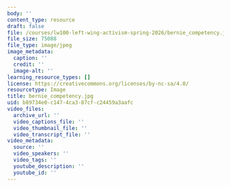 ```yaml
---
body: ''
content_type: resource
draft: false
file: /courses/lw100-left-wing-activism-spring-2026/bernie_competency.jpg
file_size: 75088
file_type: image/jpeg
image_metadata:
  caption: ''
  credit: ''
  image-alt: ''
learning_resource_types: []
license: https://creativecommons.org/licenses/by-nc-sa/4.0/
resourcetype: Image
title: bernie_competency.jpg
uid: b89734e0-c147-4ca3-87cf-c24459a3aafc
video_files:
  archive_url: ''
  video_captions_file: ''
  video_thumbnail_file: ''
  video_transcript_file: ''
video_metadata:
  source: ''
  video_speakers: ''
  video_tags: ''
  youtube_description: ''
  youtube_id: ''
---
```

